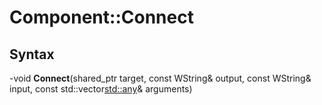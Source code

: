# Component::Connect

## Syntax

-void **Connect**(shared_ptr<Component> target, const WString& output, const WString& input, const std::vector<std::any>& arguments)
